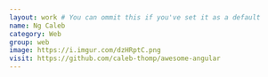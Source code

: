 ```yaml
---
layout: work # You can ommit this if you've set it as a default
name: Ng Caleb
category: Web
group: web
image: https://i.imgur.com/dzHRptC.png
visit: https://github.com/caleb-thomp/awesome-angular
---
```

